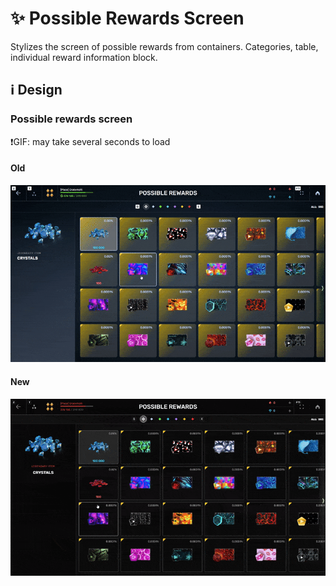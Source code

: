 # :sparkles: Possible Rewards Screen

Stylizes the screen of possible rewards from containers. Categories, table, individual reward information block.

## :information_source: Design

### Possible rewards screen

❗GIF: may take several seconds to load

#### Old

![](/images/containers/old/possiblerewardsscreen.gif)

#### New

![](/images/containers/new/possiblerewardsscreen.gif)
